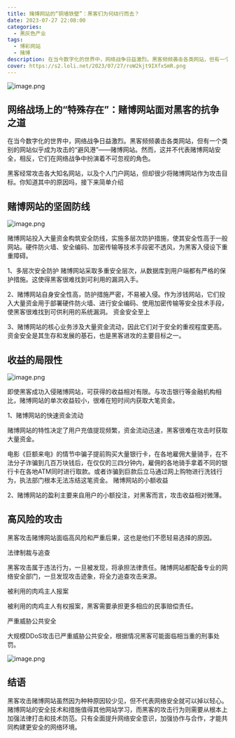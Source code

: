 ```yaml
---
title: 赌博网站的“铜墙铁壁”：黑客们为何绕行而去？
date: 2023-07-27 22:08:00
categories:
  - 黑灰色产业
tags:
  - 博彩网站
  - 赌博
description: 在当今数字化的世界中，网络战争日益激烈。黑客频频袭击各类网站，但有一个类别的网站似乎成为攻击的“避风港”——赌博网站。然而，这并不代表赌博网站安全，相反，它们在网络战争中扮演着不可忽视的角色。本文将探讨赌博网站的安全防护措施和其在网络安全领域中的重要地位。
cover: https://s2.loli.net/2023/07/27/roW2kjt9IXfxSmR.png
---
```


![image.png](https://s2.loli.net/2023/07/27/M8NsVApQaGIDoRS.png)

## 网络战场上的“特殊存在”：赌博网站面对黑客的抗争之道

在当今数字化的世界中，网络战争日益激烈。黑客频频袭击各类网站，但有一个类别的网站似乎成为攻击的“避风港”——赌博网站。然而，这并不代表赌博网站安全，相反，它们在网络战争中扮演着不可忽视的角色。

黑客经常攻击各大知名网站，以及个人门户网站，但却很少将赌博网站作为攻击目标。你知道其中的原因吗，接下来简单介绍

## 赌博网站的坚固防线

![image.png](https://s2.loli.net/2023/07/27/74dcplzBmMNkwV6.png)

赌博网站投入大量资金构筑安全防线，实施多层次防护措施，使其安全性高于一般网站。硬件防火墙、安全编码、加密传输等技术手段密不透风，为黑客入侵设下重重障碍。

1、多层次安全防护
赌博网站采取多重安全层次，从数据库到用户端都有严格的保护措施。这使得黑客很难找到可利用的漏洞入手。

2、赌博网站自身安全性高，防护措施严密，不易被入侵。作为涉钱网站，它们投入大量资金用于部署硬件防火墙、进行安全编码、使用加密传输等安全技术手段，使黑客很难找到可供利用的系统漏洞。
资金安全至上

3、赌博网站的核心业务涉及大量资金流动，因此它们对于安全的重视程度更高。资金安全是其生存和发展的基石，也是黑客进攻的主要目标之一。

## 收益的局限性

![image.png](https://s2.loli.net/2023/07/27/L84cflHRJmP2ZS1.png)

即使黑客成功入侵赌博网站，可获得的收益相对有限。与攻击银行等金融机构相比，赌博网站的单次收益较小，很难在短时间内获取大笔资金。

1、赌博网站的快速资金流动

赌博网站的特性决定了用户充值提现频繁，资金流动迅速，黑客很难在攻击时获取大量资金。

电影《巨额来电》的情节中骗子提前购买大量银行卡，在各地雇佣大量骑手，在不法分子诈骗到几百万块钱后，在仅仅的三四分钟内，雇佣的各地骑手拿着不同的银行卡在各地ATM同时进行取款。或者诈骗到巨款后立马通过网上购物进行洗钱行为，执法部门根本无法冻结这笔资金。
赌博网站的小额收益

2、赌博网站的盈利主要来自用户的小额投注，对黑客而言，攻击收益相对微薄。

## 高风险的攻击

黑客攻击赌博网站面临高风险和严重后果，这也是他们不愿轻易选择的原因。

法律制裁与追查

黑客攻击属于违法行为，一旦被发现，将承担法律责任。赌博网站都配备专业的网络安全部门，一旦发现攻击迹象，将全力追查攻击来源。

被利用的肉鸡主人报案

被利用的肉鸡主人有权报案，黑客需要承担更多相应的民事赔偿责任。

严重威胁公共安全

大规模DDoS攻击已严重威胁公共安全，根据情况黑客可能面临相当重的刑事处罚。

![image.png](https://s2.loli.net/2023/07/27/ts8qn5AISOBjWhy.png)

## 结语

黑客攻击赌博网站虽然因为种种原因较少见，但不代表网络安全就可以掉以轻心。赌博网站的安全技术和措施值得其他网站学习，而黑客的攻击行为则需要从根本上加强法律打击和技术防范。只有全面提升网络安全意识，加强协作与合作，才能共同构建更安全的网络环境。


